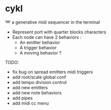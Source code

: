 # cykl
:loop: a generative midi sequencer in the terminal

 - Represent port with quarter blocks characters
 - Each node can have 2 behaviors :
 	- An emitter behavior
 	- A trigger behavior
 	- A moving behavior ?

TODO:
 - fix bug on spread emitters midi triggers
 - add root/scale global conf
 - add tempo division control
 - add new emitters
 - add new note behaviors
 - add pipes
 - add midi cc menu
